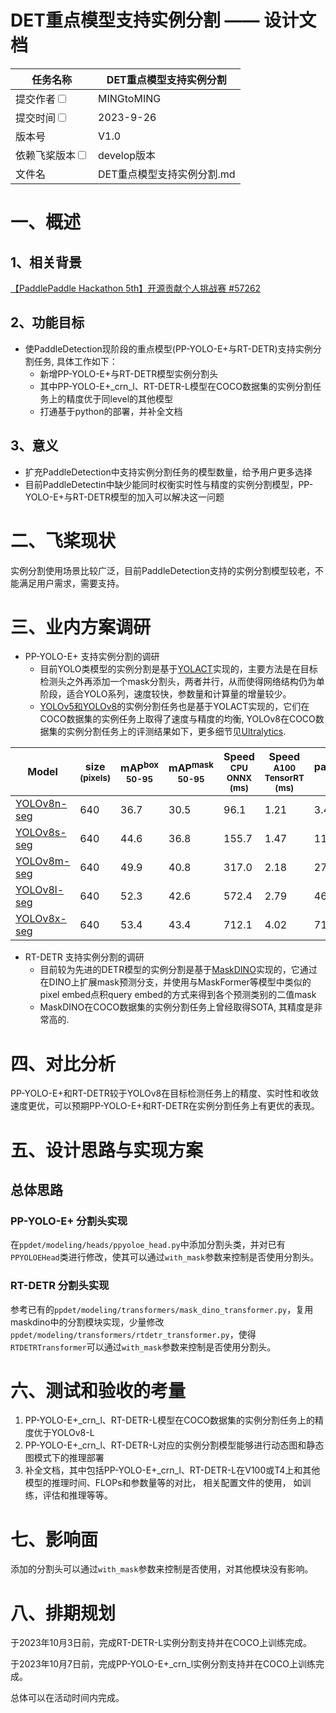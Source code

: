 # DET重点模型支持实例分割 —— 设计文档

| 任务名称                                                     | DET重点模型支持实例分割        | 
|----------------------------------------------------------|----------------------|
| 提交作者<input type="checkbox" class="rowselector hidden">   | MINGtoMING           | 
| 提交时间<input type="checkbox" class="rowselector hidden">   | 2023-9-26            | 
| 版本号                                                      | V1.0                 | 
| 依赖飞桨版本<input type="checkbox" class="rowselector hidden"> | develop版本            | 
| 文件名                                                      | DET重点模型支持实例分割.md<br> | 

# 一、概述
## 1、相关背景
[【PaddlePaddle Hackathon 5th】开源贡献个人挑战赛 #57262](https://github.com/PaddlePaddle/Paddle/issues/57262)
## 2、功能目标
- 使PaddleDetection现阶段的重点模型(PP-YOLO-E+与RT-DETR)支持实例分割任务, 具体工作如下：
  - 新增PP-YOLO-E+与RT-DETR模型实例分割头
  - 其中PP-YOLO-E+_crn_l、RT-DETR-L模型在COCO数据集的实例分割任务上的精度优于同level的其他模型
  - 打通基于python的部署，并补全文档


## 3、意义
- 扩充PaddleDetection中支持实例分割任务的模型数量，给予用户更多选择
- 目前PaddleDetectin中缺少能同时权衡实时性与精度的实例分割模型，PP-YOLO-E+与RT-DETR模型的加入可以解决这一问题

# 二、飞桨现状
实例分割使用场景比较广泛，目前PaddleDetection支持的实例分割模型较老，不能满足用户需求，需要支持。


# 三、业内方案调研
- PP-YOLO-E+ 支持实例分割的调研
  - 目前YOLO类模型的实例分割是基于[YOLACT](https://github.com/dbolya/yolact)实现的，主要方法是在目标检测头之外再添加一个mask分割头，两者并行，从而使得网络结构仍为单阶段，适合YOLO系列，速度较快，参数量和计算量的增量较少。
  - [YOLOv5和YOLOv8](https://github.com/ultralytics/ultralytics)的实例分割任务也是基于YOLACT实现的，它们在COCO数据集的实例任务上取得了速度与精度的均衡, YOLOv8在COCO数据集的实例分割任务上的评测结果如下，更多细节见[Ultralytics](https://github.com/ultralytics/ultralytics).
 
| Model                                                                                        | size<br><sup>(pixels) | mAP<sup>box<br>50-95 | mAP<sup>mask<br>50-95 | Speed<br><sup>CPU ONNX<br>(ms) | Speed<br><sup>A100 TensorRT<br>(ms) | params<br><sup>(M) | FLOPs<br><sup>(B) |
|----------------------------------------------------------------------------------------------|-----------------------|----------------------|-----------------------|--------------------------------|-------------------------------------|--------------------|-------------------|
| [YOLOv8n-seg](https://github.com/ultralytics/assets/releases/download/v0.0.0/yolov8n-seg.pt) | 640                   | 36.7                 | 30.5                  | 96.1                           | 1.21                                | 3.4                | 12.6              |
| [YOLOv8s-seg](https://github.com/ultralytics/assets/releases/download/v0.0.0/yolov8s-seg.pt) | 640                   | 44.6                 | 36.8                  | 155.7                          | 1.47                                | 11.8               | 42.6              |
| [YOLOv8m-seg](https://github.com/ultralytics/assets/releases/download/v0.0.0/yolov8m-seg.pt) | 640                   | 49.9                 | 40.8                  | 317.0                          | 2.18                                | 27.3               | 110.2             |
| [YOLOv8l-seg](https://github.com/ultralytics/assets/releases/download/v0.0.0/yolov8l-seg.pt) | 640                   | 52.3                 | 42.6                  | 572.4                          | 2.79                                | 46.0               | 220.5             |
| [YOLOv8x-seg](https://github.com/ultralytics/assets/releases/download/v0.0.0/yolov8x-seg.pt) | 640                   | 53.4                 | 43.4                  | 712.1                          | 4.02                                | 71.8               | 344.1             |

- RT-DETR 支持实例分割的调研
  - 目前较为先进的DETR模型的实例分割是基于[MaskDINO](https://github.com/idea-research/maskdino)实现的，它通过在DINO上扩展mask预测分支，并使用与MaskFormer等模型中类似的pixel embed点积query embed的方式来得到各个预测类别的二值mask
  - MaskDINO在COCO数据集的实例分割任务上曾经取得SOTA, 其精度是非常高的.

# 四、对比分析
PP-YOLO-E+和RT-DETR较于YOLOv8在目标检测任务上的精度、实时性和收敛速度更优，可以预期PP-YOLO-E+和RT-DETR在实例分割任务上有更优的表现。

# 五、设计思路与实现方案

## 总体思路
### PP-YOLO-E+ 分割头实现
在`ppdet/modeling/heads/ppyoloe_head.py`中添加分割头类，并对已有`PPYOLOEHead`类进行修改，使其可以通过`with_mask`参数来控制是否使用分割头。
### RT-DETR 分割头实现
参考已有的`ppdet/modeling/transformers/mask_dino_transformer.py`，复用maskdino中的分割模块实现，少量修改`ppdet/modeling/transformers/rtdetr_transformer.py`，使得`RTDETRTransformer`可以通过`with_mask`参数来控制是否使用分割头。

# 六、测试和验收的考量
1. PP-YOLO-E+_crn_l、RT-DETR-L模型在COCO数据集的实例分割任务上的精度优于YOLOv8-L
2. PP-YOLO-E+_crn_l、RT-DETR-L对应的实例分割模型能够进行动态图和静态图模式下的推理部署
3. 补全文档，其中包括PP-YOLO-E+_crn_l、RT-DETR-L在V100或T4上和其他模型的推理时间、FLOPs和参数量等的对比， 相关配置文件的使用， 如训练，评估和推理等等。

# 七、影响面
添加的分割头可以通过`with_mask`参数来控制是否使用，对其他模块没有影响。

# 八、排期规划
于2023年10月3日前，完成RT-DETR-L实例分割支持并在COCO上训练完成。

于2023年10月7日前，完成PP-YOLO-E+_crn_l实例分割支持并在COCO上训练完成。

总体可以在活动时间内完成。
